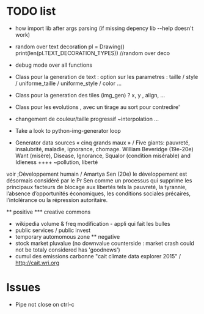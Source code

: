 # TODO list

* how import lib after args parsing (if missing depency lib --help doesn't work)

* random over text decoration
  pl = Drawing()
  print(len(pl.TEXT_DECORATION_TYPES)) //random over deco

* debug mode over all functions

* Class pour la generation de text :
option sur les parametres : taille / style / uniforme_taille / uniforme_style / color ...

* Class pour la generation des tiles (img_gen) ?
x, y , align, ...

* Class pour les evolutions , avec un tirage au sort pour contredire'
- changement de couleur/taille progressif ~interpolation ...

* Take a look to python-img-generator loop

* Generator data sources
« cinq grands maux » / Five giants: pauvreté, insalubrité, maladie, ignorance, chomage.  William Beveridge (19e-20e)
Want (misère), Disease, Ignorance, Squalor (condition misérable) and Idleness
++++ ~pollution, liberté

voir ;Développement humain / Amartya Sen (20e)
le développement est désormais considéré par le Pr Sen comme un processus qui
supprime les principaux facteurs de blocage aux libertés tels la pauvreté, la
tyrannie, l’absence d’opportunités économiques, les conditions sociales précaires,
l’intolérance ou la répression autoritaire. 

** positive
*** creative commons
- wikipedia volume & freq modification - appli qui fait les bulles
- public services / public invest
- temporary automomous zone
** negative
- stock market pluvalue (no downvalue counterside : market crash could not be totaly considered has 'goodnews')
- cumul des emissions carbonne "cait climate data explorer 2015" / http://cait.wri.org

# Issues
* Pipe not close on ctrl-c

